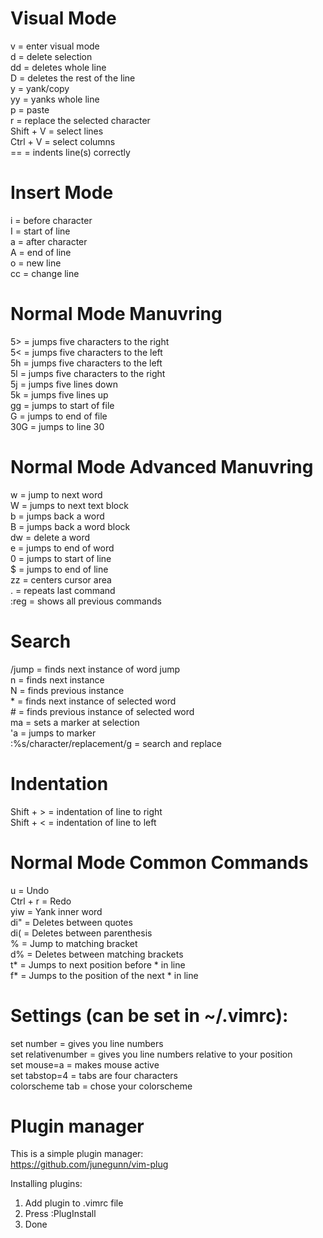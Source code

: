 # Visual Mode
v = enter visual mode  
d = delete selection  
dd = deletes whole line  
D = deletes the rest of the line  
y = yank/copy  
yy = yanks whole line  
p = paste  
r = replace the selected character  
Shift + V = select lines  
Ctrl + V = select columns  
== = indents line(s) correctly  

# Insert Mode
i = before character  
I = start of line  
a = after character  
A = end of line  
o = new line  
cc = change line  

# Normal Mode Manuvring
5> = jumps five characters to the right  
5< = jumps five characters to the left  
5h = jumps five characters to the left  
5l = jumps five characters to the right  
5j = jumps five lines down  
5k = jumps five lines up  
gg = jumps to start of file  
G = jumps to end of file  
30G = jumps to line 30  

# Normal Mode Advanced Manuvring
w = jump to next word  
W = jumps to next text block  
b = jumps back a word  
B = jumps back a word block  
dw = delete a word   
e = jumps to end of word  
0 = jumps to start of line  
$ = jumps to end of line  
zz = centers cursor area  
. = repeats last command  
:reg = shows all previous commands  

# Search
/jump = finds next instance of word jump   
n = finds next instance  
N = finds previous instance  
\* = finds next instance of selected word  
\# = finds previous instance of selected word  
ma = sets a marker at selection  
'a = jumps to marker  
:%s/character/replacement/g = search and replace  

# Indentation
Shift + > = indentation of line to right  
Shift + < = indentation of line to left  

# Normal Mode Common Commands
u = Undo  
Ctrl + r = Redo  
yiw = Yank inner word  
di" = Deletes between quotes  
di( = Deletes between parenthesis  
% = Jump to matching bracket  
d% = Deletes between matching brackets  
t* = Jumps to next position before * in line  
f* = Jumps to the position of the next * in line  

# Settings (can be set in ~/.vimrc):
set number = gives you line numbers  
set relativenumber = gives you line numbers relative to your position  
set mouse=a = makes mouse active  
set tabstop=4 = tabs are four characters  
colorscheme tab = chose your colorscheme  

# Plugin manager
This is a simple plugin manager:  
https://github.com/junegunn/vim-plug  

Installing plugins:  
1. Add plugin to .vimrc file  
2. Press :PlugInstall  
3. Done  
